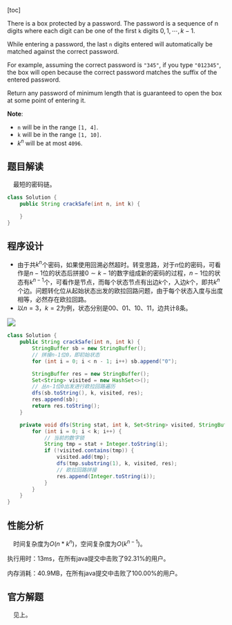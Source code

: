 [toc]

There is a box protected by a password. The password is a sequence of n digits where each digit can be one of the first `k` digits $0, 1, \cdots, k-1$.

While entering a password, the last `n` digits entered will automatically be matched against the correct password.

For example, assuming the correct password is `"345"`, if you type `"012345"`, the box will open because the correct password matches the suffix of the entered password.

Return any password of minimum length that is guaranteed to open the box at some point of entering it.



**Note**:

* `n` will be in the range `[1, 4]`.
* `k` will be in the range `[1, 10]`.
* $k^n$ will be at most `4096`.



## 题目解读

&emsp;最短的密码链。

```java
class Solution {
    public String crackSafe(int n, int k) {

    }
}
```

## 程序设计

* 由于共$k^n$个密码，如果使用回溯必然超时。转变思路，对于$n$位的密码，可看作是$n-1$位的状态后拼接$0 \sim k-1$的数字组成新的密码的过程，$n-1$位的状态有$k^{n - 1}$个，可看作是节点，而每个状态节点有出边$k$个，入边$k$个，即共$k^n$个边。问题转化位从起始状态出发的欧拉回路问题，由于每个状态入度与出度相等，必然存在欧拉回路。
* 以$n=3$，$k = 2$为例，状态分别是$00$、$01$、$10$、$11$，边共计$8$条。

<img src="..\images\#753.png" style="zoom:120%;" />

```java
class Solution {
    public String crackSafe(int n, int k) {
        StringBuffer sb = new StringBuffer();
        // 拼接n-1位0，即初始状态
        for (int i = 0; i < n - 1; i++) sb.append("0");

        StringBuffer res = new StringBuffer();
        Set<String> visited = new HashSet<>();
        // 丛n-1位0出发进行欧拉回路遍历
        dfs(sb.toString(), k, visited, res);
        res.append(sb);
        return res.toString();
    }

    private void dfs(String stat, int k, Set<String> visited, StringBuffer res) {
        for (int i = 0; i < k; i++) {
            // 当前的数字锁
            String tmp = stat + Integer.toString(i);
            if (!visited.contains(tmp)) {
                visited.add(tmp);
                dfs(tmp.substring(1), k, visited, res);
                // 欧拉回路拼接
                res.append(Integer.toString(i));
            }
        }
    }
}
```

## 性能分析

&emsp;时间复杂度为$O(n * k^n)$，空间复杂度为$O(k^{n-1})$。

执行用时：13ms，在所有java提交中击败了92.31%的用户。

内存消耗：40.9MB，在所有java提交中击败了100.00%的用户。

## 官方解题

&emsp;见上。
